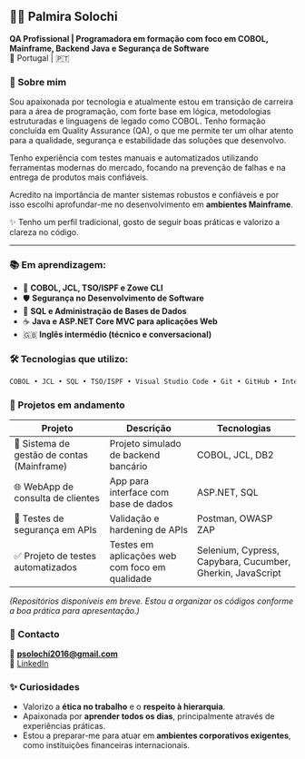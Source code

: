 ## 👩‍💻 Palmira Solochi

**QA Profissional | Programadora em formação com foco em COBOL, Mainframe, Backend Java e Segurança de Software**  
📍 Portugal | 🇵🇹

### 🌱 Sobre mim

Sou apaixonada por tecnologia e atualmente estou em transição de carreira para a área de programação, com forte base em lógica, metodologias estruturadas e linguagens de legado como COBOL. Tenho formação concluída em Quality Assurance (QA), o que me permite ter um olhar atento para a qualidade, segurança e estabilidade das soluções que desenvolvo.  

Tenho experiência com testes manuais e automatizados utilizando ferramentas modernas do mercado, focando na prevenção de falhas e na entrega de produtos mais confiáveis.  

Acredito na importância de manter sistemas robustos e confiáveis e por isso escolhi aprofundar-me no desenvolvimento em **ambientes Mainframe**.  

✨ Tenho um perfil tradicional, gosto de seguir boas práticas e valorizo a clareza no código.  

---

### 📚 Em aprendizagem:

- 📀 **COBOL, JCL, TSO/ISPF e Zowe CLI**  
- 🛡️ **Segurança no Desenvolvimento de Software**  
- 🧮 **SQL e Administração de Bases de Dados**  
- ☕ **Java e ASP.NET Core MVC para aplicações Web**  
- 🇬🇧 **Inglês intermédio (técnico e conversacional)**



### 🛠️ Tecnologias que utilizo:

```txt
COBOL • JCL • SQL • TSO/ISPF • Visual Studio Code • Git • GitHub • IntelliJ • Eclipse • ASP.NET • Java • Zowe CLI • Postman • Selenium • Jira • Xray • Cypress • JavaScript • Capybara • Gherkin • Cucumber • BDD
```


### 📌 Projetos em andamento

| Projeto | Descrição | Tecnologias |
|--------|-----------|-------------|
| 💼 Sistema de gestão de contas (Mainframe) | Projeto simulado de backend bancário | COBOL, JCL, DB2 |
| 🌐 WebApp de consulta de clientes | App para interface com base de dados | ASP.NET, SQL |
| 🧪 Testes de segurança em APIs | Validação e hardening de APIs | Postman, OWASP ZAP |
| ✅ Projeto de testes automatizados | Testes em aplicações web com foco em qualidade | Selenium, Cypress, Capybara, Cucumber, Gherkin, JavaScript |

*(Repositórios disponíveis em breve. Estou a organizar os códigos conforme a boa prática para apresentação.)*


### 📢 Contacto

📧 **[psolochi2016@gmail.com](mailto:psolochi@email)**  
🔗 [LinkedIn](https://www.linkedin.com/in/palmira-solochi-79a1a3317/)


### ✨ Curiosidades

- Valorizo a **ética no trabalho** e o **respeito à hierarquia**.
- Apaixonada por **aprender todos os dias**, principalmente através de experiências práticas.
- Estou a preparar-me para atuar em **ambientes corporativos exigentes**, como instituições financeiras internacionais.

